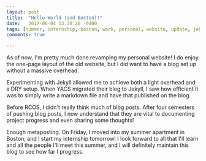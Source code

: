 ```yaml
---
layout: post
title:  "Hello World (and Boston)!"
date:   2017-06-04 13:30:20 -0400
tags: [summer, internship, boston, work, personal, website, update, jekyll]
comments: true

---
```


As of now, I'm pretty much done revamping my personal website! I do enjoy the one-page layout of the old website, but I did want to have a blog set up without a massive overhead. 

Experimenting with Jekyll allowed me to achieve both a light overhead and a DRY setup. When YACS migrated their blog to Jekyll, I saw how efficient it was to simply write a markdown file and have that published on the blog.

Before RCOS, I didn't really think much of blog posts. After four semesters of pushing blog posts, I now understand that they are vital to documenting project progress and even sharing some thoughts!

Enough metaposting. On Friday, I moved into my summer apartment in Boston, and I start my internship tomorrow! I look forward to all that I'll learn and all the people I'll meet this summer, and I will definitely maintain this blog to see how far I progress.